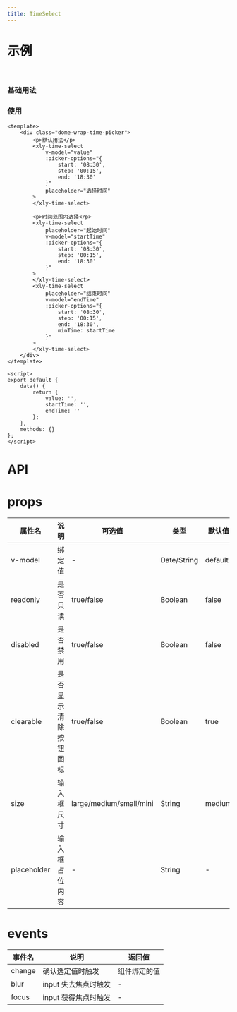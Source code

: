 ```yaml
---
title: TimeSelect
---
```


# 示例

<br/>

### 基础用法
### 使用

```vue
<template>
    <div class="dome-wrap-time-picker">
        <p>默认用法</p>
        <xly-time-select
            v-model="value"
            :picker-options="{
                start: '08:30',
                step: '00:15',
                end: '18:30'
            }"
            placeholder="选择时间"
        >
        </xly-time-select>

        <p>时间范围内选择</p>
        <xly-time-select
            placeholder="起始时间"
            v-model="startTime"
            :picker-options="{
                start: '08:30',
                step: '00:15',
                end: '18:30'
            }"
        >
        </xly-time-select>
        <xly-time-select
            placeholder="结束时间"
            v-model="endTime"
            :picker-options="{
                start: '08:30',
                step: '00:15',
                end: '18:30',
                minTime: startTime
            }"
        >
        </xly-time-select>
    </div>
</template>

<script>
export default {
    data() {
        return {
            value: '',
            startTime: '',
            endTime: ''
        };
    },
    methods: {}
};
</script>
```

# API

# props

| 属性名      | 说明                 | 可选值                  | 类型        | 默认值  |
| ----------- | -------------------- | ----------------------- | ----------- | ------- |
| v-model     | 绑定值               | -                       | Date/String | default |
| readonly    | 是否只读             | true/false              | Boolean     | false   |
| disabled    | 是否禁用             | true/false              | Boolean     | false   |
| clearable   | 是否显示清除按钮图标 | true/false              | Boolean     | true    |
| size        | 输入框尺寸           | large/medium/small/mini | String      | medium  |
| placeholder | 输入框占位内容       | -                       | String      | -       |

# events

| 事件名 | 说明                 | 返回值       |
| ------ | -------------------- | ------------ |
| change | 确认选定值时触发     | 组件绑定的值 |
| blur   | input 失去焦点时触发 | -            |
| focus  | input 获得焦点时触发 | -            |
